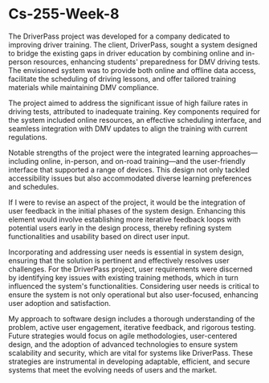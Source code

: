 # Cs-255-Week-8
The DriverPass project was developed for a company dedicated to improving driver training. The client, DriverPass, sought a system designed to bridge the existing gaps in driver education by combining online and in-person resources, enhancing students' preparedness for DMV driving tests. The envisioned system was to provide both online and offline data access, facilitate the scheduling of driving lessons, and offer tailored training materials while maintaining DMV compliance.

The project aimed to address the significant issue of high failure rates in driving tests, attributed to inadequate training. Key components required for the system included online resources, an effective scheduling interface, and seamless integration with DMV updates to align the training with current regulations.

Notable strengths of the project were the integrated learning approaches—including online, in-person, and on-road training—and the user-friendly interface that supported a range of devices. This design not only tackled accessibility issues but also accommodated diverse learning preferences and schedules.

If I were to revise an aspect of the project, it would be the integration of user feedback in the initial phases of the system design. Enhancing this element would involve establishing more iterative feedback loops with potential users early in the design process, thereby refining system functionalities and usability based on direct user input.

Incorporating and addressing user needs is essential in system design, ensuring that the solution is pertinent and effectively resolves user challenges. For the DriverPass project, user requirements were discerned by identifying key issues with existing training methods, which in turn influenced the system's functionalities. Considering user needs is critical to ensure the system is not only operational but also user-focused, enhancing user adoption and satisfaction.

My approach to software design includes a thorough understanding of the problem, active user engagement, iterative feedback, and rigorous testing. Future strategies would focus on agile methodologies, user-centered design, and the adoption of advanced technologies to ensure system scalability and security, which are vital for systems like DriverPass. These strategies are instrumental in developing adaptable, efficient, and secure systems that meet the evolving needs of users and the market.






